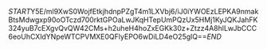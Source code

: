 $START$Y5E/ml9XwS0WojfEtkjhdnpPZgT4m1LXVbj6/iJ0iYWOEzLEPKA9nmakBtsMdwgxp90oOTczd700rktGPOaLwJKqHTepUmPQzUx5HMj1KyJQKJahFK324yuB7cEXgvQvQW42CMs+h2uheH4hoZxEGKk30z+Ztzz4A8hlLwJbCCC6eoUhCXldYNpeWTCPVMXE0QFlyEPO6wDiLD4eO25glQ==$END$
